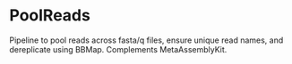 # PoolReads
Pipeline to pool reads across fasta/q files, ensure unique read names, and dereplicate using BBMap. Complements MetaAssemblyKit.
